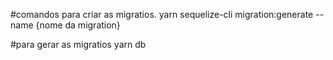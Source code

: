 #comandos para criar as migratios.
yarn sequelize-cli migration:generate --name {nome da migration}

#para gerar as migratios
yarn db